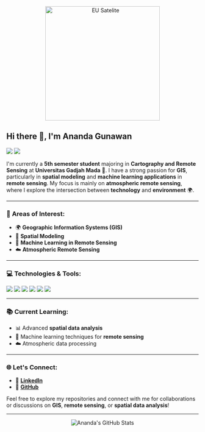 <div align="center">
  <img src="https://www.google.com/url?sa=i&url=https%3A%2F%2Fgiphy.com%2Fexplore%2Fsatellite-navigation&psig=AOvVaw2GcyD657OEJcozW_4SWX4R&ust=1727361376071000&source=images&cd=vfe&opi=89978449&ved=0CBMQjRxqFwoTCIium92o3ogDFQAAAAAdAAAAABAE" alt="EU Satelite" width="300"/>
</div>

## Hi there 👋, I'm **Ananda Gunawan**  
<a href="https://linkedin.com/in/ananda16gunawan"><img src="https://img.shields.io/badge/LinkedIn-Ananda%20Gunawan-blue?style=flat-square&logo=linkedin"></a> 
<a href="https://github.com/nandaisnanda"><img src="https://img.shields.io/badge/GitHub-nandaisnanda-black?style=flat-square&logo=github"></a>

I'm currently a **5th semester student** majoring in **Cartography and Remote Sensing** at **Universitas Gadjah Mada** 🏫. I have a strong passion for **GIS**, particularly in **spatial modeling** and **machine learning applications** in **remote sensing**. My focus is mainly on **atmospheric remote sensing**, where I explore the intersection between **technology** and **environment** 🌍.

---

### 🌱 **Areas of Interest:**
- 🌍 **Geographic Information Systems (GIS)**
- 🧠 **Spatial Modeling**
- 🤖 **Machine Learning in Remote Sensing**
- ☁️ **Atmospheric Remote Sensing**

---

### 💻 **Technologies & Tools:**
<p>
  <img src="https://img.shields.io/badge/Python-3776AB?style=for-the-badge&logo=python&logoColor=white"/>
  <img src="https://img.shields.io/badge/R-276DC3?style=for-the-badge&logo=r&logoColor=white"/>
  <img src="https://img.shields.io/badge/QGIS-3F7D24?style=for-the-badge&logo=qgis&logoColor=white"/>
  <img src="https://img.shields.io/badge/ENVI-ff0000?style=for-the-badge&logo=default&logoColor=white"/>
  <img src="https://img.shields.io/badge/Google_Earth_Engine-34A853?style=for-the-badge&logo=googleearth&logoColor=white"/>
  <img src="https://img.shields.io/badge/ArcGIS-56A902?style=for-the-badge&logo=esri&logoColor=white"/>
</p>

---

### 📚 **Current Learning:**
- 📊 Advanced **spatial data analysis**
- 🤖 Machine learning techniques for **remote sensing**
- ☁️ Atmospheric data processing

---

### 🌐 **Let's Connect:**
- 💼 [**LinkedIn**](https://linkedin.com/in/ananda16gunawan)
- 📁 [**GitHub**](https://github.com/nandaisnanda)

Feel free to explore my repositories and connect with me for collaborations or discussions on **GIS**, **remote sensing**, or **spatial data analysis**!

---

<div align="center">
  <img src="https://github-readme-stats.vercel.app/api?username=nandaisnanda&show_icons=true&theme=radical" alt="Ananda's GitHub Stats" />
</div>
